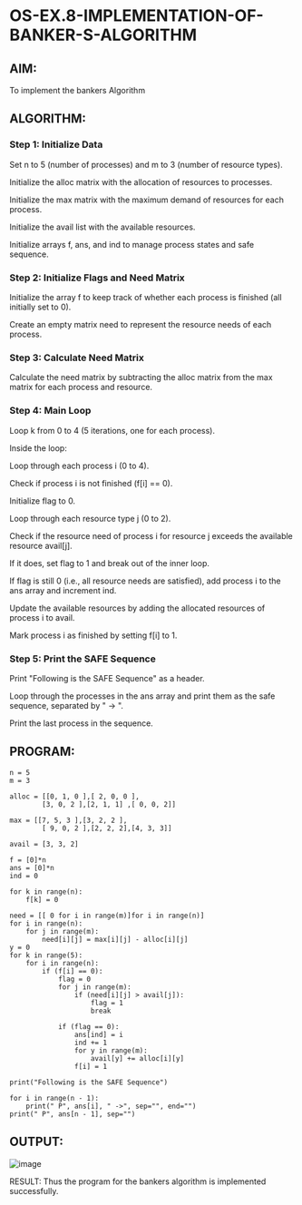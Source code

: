 # OS-EX.8-IMPLEMENTATION-OF-BANKER-S-ALGORITHM
## AIM:
To implement the bankers Algorithm

## ALGORITHM:
### Step 1: Initialize Data
Set n to 5 (number of processes) and m to 3 (number of resource types).

Initialize the alloc matrix with the allocation of resources to processes.

Initialize the max matrix with the maximum demand of resources for each process.

Initialize the avail list with the available resources.

Initialize arrays f, ans, and ind to manage process states and safe sequence.

### Step 2: Initialize Flags and Need Matrix
Initialize the array f to keep track of whether each process is finished (all initially set to 0).

Create an empty matrix need to represent the resource needs of each process.

### Step 3: Calculate Need Matrix
Calculate the need matrix by subtracting the alloc matrix from the max matrix for each process and resource.
### Step 4: Main Loop
Loop k from 0 to 4 (5 iterations, one for each process).

Inside the loop:

Loop through each process i (0 to 4).

Check if process i is not finished (f[i] == 0).

Initialize flag to 0.

Loop through each resource type j (0 to 2).

Check if the resource need of process i for resource j exceeds the available resource avail[j].

If it does, set flag to 1 and break out of the inner loop.

If flag is still 0 (i.e., all resource needs are satisfied), add process i to the ans array and increment ind.

Update the available resources by adding the allocated resources of process i to avail.

Mark process i as finished by setting f[i] to 1.

### Step 5: Print the SAFE Sequence
Print "Following is the SAFE Sequence" as a header.

Loop through the processes in the ans array and print them as the safe sequence, separated by " -> ".

Print the last process in the sequence.
## PROGRAM:
```
n = 5
m = 3

alloc = [[0, 1, 0 ],[ 2, 0, 0 ],
        [3, 0, 2 ],[2, 1, 1] ,[ 0, 0, 2]]

max = [[7, 5, 3 ],[3, 2, 2 ],
        [ 9, 0, 2 ],[2, 2, 2],[4, 3, 3]]

avail = [3, 3, 2]

f = [0]*n
ans = [0]*n
ind = 0

for k in range(n):
    f[k] = 0

need = [[ 0 for i in range(m)]for i in range(n)]
for i in range(n):
    for j in range(m):
        need[i][j] = max[i][j] - alloc[i][j]
y = 0
for k in range(5):
    for i in range(n):
        if (f[i] == 0):
            flag = 0
            for j in range(m):
                if (need[i][j] > avail[j]):
                    flag = 1
                    break

            if (flag == 0):
                ans[ind] = i
                ind += 1
                for y in range(m):
                    avail[y] += alloc[i][y]
                f[i] = 1

print("Following is the SAFE Sequence")

for i in range(n - 1):
    print(" P", ans[i], " ->", sep="", end="")
print(" P", ans[n - 1], sep="")
```
## OUTPUT:
![image](https://github.com/s-adhithya/OS-EX.8-IMPLEMENTATION-OF-BANKER-S-ALGORITHM/assets/113497423/3d21e099-aa28-4b70-854e-594e3c0ffb07)


RESULT:
Thus the program for the bankers algorithm is implemented successfully.
